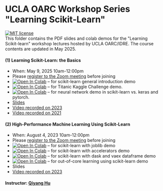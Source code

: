 # UCLA OARC Workshop Series "Learning Scikit-Learn"
[![MIT license](https://img.shields.io/badge/License-MIT-blue.svg)](https://huqy.github.io/learning-sklearn/LICENSE.md)  
This folder contains the PDF slides and colab demos for the "Learning Scikit-learn" workshop lectures hosted by UCLA OARC/IDRE. The course contents are updated in May 2025.

#### (1) Learning Scikit-Learn: the Basics
 - When: May 9, 2025 10am-12:00pm
 - Please [register to the Zoom meeting](https://ucla.zoom.us/meeting/register/e-l67u3nQluRb2c4S0C_zw) before joining
 - [![Open In Colab](https://colab.research.google.com/assets/colab-badge.svg)](http://bit.ly/lskl_01) &ndash; for scikit-learn general introduction demo
 - [![Open In Colab](https://colab.research.google.com/assets/colab-badge.svg)](http://bit.ly/lskl_02) &ndash; for Titanic Kaggle Challenge demo.
 - [![Open In Colab](https://colab.research.google.com/assets/colab-badge.svg)](https://bit.ly/3PuFTHw) &ndash; for neural network demo in scikit-learn vs. keras and pytorch.
 - [Slides](https://huqy.github.io/learning-sklearn/Learning_sklearn_1.pdf)
 - [Video recorded on 2023](https://youtu.be/F8w7bxv8jyc)
 - [Video recorded on 2021](https://youtu.be/nGmTlSeGdmo)

#### (2) High-Performance Machine Learning Using Scikit-Learn
 - When: August 4, 2023 10am-12:00pm
 - Please [register to the Zoom meeting](https://ucla.zoom.us/meeting/register/tJcrdOupqTsrHdfGk-BQHD6foJjndq7s1T4T) before joining
 - [![Open In Colab](https://colab.research.google.com/assets/colab-badge.svg)](http://bit.ly/hpskl_01) &ndash; for scikit-learn with joblib demo
 - [![Open In Colab](https://colab.research.google.com/assets/colab-badge.svg)](http://bit.ly/hpskl_02) &ndash; for scikit-learn with accelerators demo
 - [![Open In Colab](https://colab.research.google.com/assets/colab-badge.svg)](http://bit.ly/hpskl_03) &ndash; for scikit-learn with dask and vaex dataframe demo
 - [![Open In Colab](https://colab.research.google.com/assets/colab-badge.svg)](http://bit.ly/hpskl_04) &ndash; for out-of-core learning using scikit-learn demo
 - Slides
 - [Video recorded on 2023](https://youtu.be/aruHk4Ev9Wk)

#### Instructor: [Qiyang Hu](https://oarc.ucla.edu/people/profiles/qiyang-hu) 
